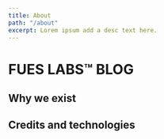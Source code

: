 ```yaml
---
title: About
path: "/about"
excerpt: Lorem ipsum add a desc text here.
---
```


# FUES LABS™ BLOG

## Why we exist

## Credits and technologies